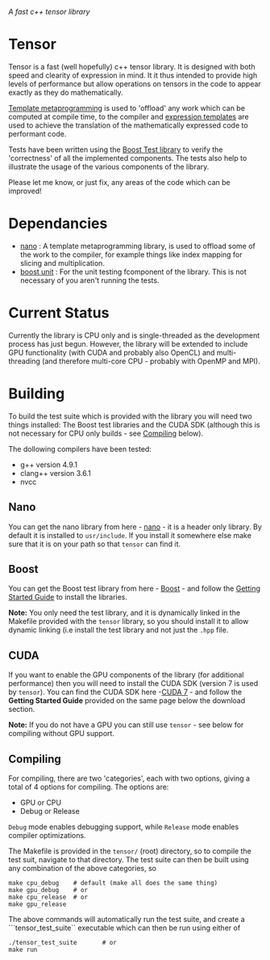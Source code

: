 *A fast c++ tensor library*

# Tensor

Tensor is a fast (well hopefully) c++ tensor library. It is designed with both speed and clearity of expression in mind. It it thus intended to provide high levels of performance but allow operations on tensors in the code to appear exactly as they do mathematically. 

[Template metaprogramming](https://en.wikipedia.org/wiki/Template_metaprogramming) is used to 'offload' any work which can be computed at compile time, to the compiler and [expression templates](https://en.wikipedia.org/wiki/Expression_templates) are used to achieve the translation of the mathematically expressed code to performant code.

Tests have been written using the [Boost Test library](http://www.boost.org/doc/libs/1_58_0/libs/test/doc/html/index.html) to verify the 'correctness' of all the implemented components. The tests also help to illustrate the usage of the various components of the library.

Please let me know, or just fix, any areas of the code which can be improved!

# Dependancies

* [nano](https://github.com/robclu/nano) : A template metaprogramming library, is used to offload some of the work to the compiler, for example things like index mapping for slicing and multiplication.
* [boost unit](http://www.boost.org/doc/libs/1_58_0/libs/test/doc/html/index.html) : For the unit testing
  fcomponent of the library. This is not necessary of you aren't running the tests.

# Current Status

Currently the library is CPU only and is single-threaded as the development process has just begun. However, the library will be extended to include GPU functionality (with CUDA and probably also OpenCL) and multi-threading (and therefore multi-core CPU - probably with OpenMP and MPI).

# Building

To build the test suite which is provided with the library you will need two things installed: The Boost test libraries and the CUDA SDK (although this is not necessary for CPU only builds - see [Compiling](#compiling) below).

The dollowing compilers have been tested:

* g++ version 4.9.1
* clang++ version 3.6.1
* nvcc 

## Nano 

You can get the nano library from here - [nano](https://github.com/robclu/nano) - it is a header only
library. By default it is installed to ```usr/include```. If you install it somewhere else make sure that it
is on your path so that ```tensor``` can find it.

## Boost

You can get the Boost test library from here - [Boost](http://www.boost.org/) - and follow the [Getting Started Guide](http://www.boost.org/doc/libs/1_59_0/more/getting_started/index.html) to install the libraries.

__Note:__ You only need the test library, and it is dynamically linked in the Makefile provided with the ```tensor``` library, so you should install it to allow dynamic linking (i.e install the test library and not just the ```.hpp``` file.

## CUDA

If you want to enable the GPU components of the library (for additional performance) then you will need to install the CUDA SDK (version 7 is used by ```tensor```). You can find the CUDA SDK here -[CUDA 7](https://developer.nvidia.com/cuda-downloads) - and follow the __Getting Started Guide__ provided on the same page below the download section.

__Note:__ If you do not have a GPU you can still use ```tensor``` - see below for compiling without GPU support.

## Compiling

For compiling, there are two 'categories', each with two options, giving a total of 4 options for compiling. The options are:

* GPU or CPU 
* Debug or Release

```Debug``` mode enables debugging support, while ```Release``` mode enables compiler optimizations.

The Makefile is provided in the ```tensor/``` (root) directory, so to compile the test suit, navigate to that directory. The test suite can then be built using any combination of the above categories, so 

```
make cpu_debug    # default (make all does the same thing)
make gpu_debug    # or
make cpu_release  # or 
make gpu_release  
```

The above commands will automatically run the test suite, and create a ```tensor_test_suite`` executable which can then be run using either of

```
./tensor_test_suite       # or
make run
```
